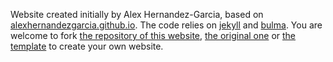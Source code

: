 Website created initially by Alex Hernandez-Garcia, based on [alexhernandezgarcia.github.io](https://alexhernandezgarcia.github.io/).
The code relies on [jekyll](https://jekyllrb.com/) and [bulma](https://bulma.io/).
You are welcome to fork [the repository of this website](https://github.com/criticalscience/criticalscience.github.io), [the original one](https://github.com/alexhernandezgarcia/alexhernandezgarcia.github.io/) or [the template](https://github.com/alexhernandezgarcia/template-personal-website) to create your own website.

